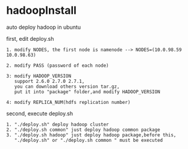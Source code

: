 # hadoopInstall
auto deploy hadoop in ubuntu

first, edit deploy.sh

	1. modify NODES, the first node is namenode --> NODES=(10.0.98.59 10.0.98.63)

	2. modify PASS (password of each node)

	3: modify HADOOP_VERSION
	   support 2.6.0 2.7.0 2.7.1,
	   you can download others version tar.gz, 
	   put it into "package" folder,and modify HADOOP_VERSION

	4: modify REPLICA_NUM(hdfs replication number)

second, execute deploy.sh

	1. "./deploy.sh" deploy hadoop cluster
	2. "./deploy.sh common" just deploy hadoop common package
	3. "./deploy.sh hadoop" just deploy hadoop package,before this,
	   "./deploy.sh" or "./deploy.sh common " must be executed
